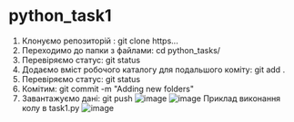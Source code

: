 # python_task1
1. Клонуємо репозиторій : git clone https...
2. Переходимо до папки з файлами: cd python_tasks/
3. Перевіряємо статус: git status
4. Додаємо вміст робочого каталогу для подальшого коміту: git add .
5. Перевіряємо статус: git status
6. Комітим: git commit -m "Adding new folders"
7. Завантажуємо дані: git push
![image](https://user-images.githubusercontent.com/85631158/122174700-99244880-ce8b-11eb-964a-12b5cc57955a.png)
![image](https://user-images.githubusercontent.com/85631158/122174712-9c1f3900-ce8b-11eb-8880-9f398daa3aa3.png)
Приклад виконання колу в task1.py
![image](https://user-images.githubusercontent.com/85631158/122176041-d5a47400-ce8c-11eb-9937-80018a250de0.png)


